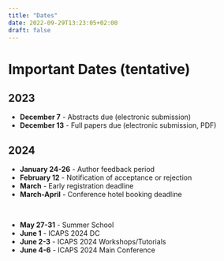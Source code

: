 ```yaml
---
title: "Dates"
date: 2022-09-29T13:23:05+02:00
draft: false
---
```


# Important Dates (tentative)

## 2023
- **December 7** - Abstracts due (electronic submission)
- **December 13** - Full papers due (electronic submission, PDF)

## 2024
- **January 24-26** - Author feedback period
- **February 12** - Notification of acceptance or rejection
- **March** - Early registration deadline
- **March-April** - Conference hotel booking deadline

<br />

- **May 27-31** - Summer School
- **June 1** - ICAPS 2024 DC
- **June 2-3** - ICAPS 2024 Workshops/Tutorials
- **June 4-6** - ICAPS 2024 Main Conference
